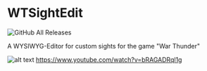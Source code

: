# WTSightEdit
![GitHub All Releases](https://img.shields.io/github/downloads/SMILEY4/WTSightEdit/total)

A WYSIWYG-Editor for custom sights for the game "War Thunder" 


![alt text](https://i.imgur.com/rnyTPeB.png)
https://www.youtube.com/watch?v=bRAGADRql1g
